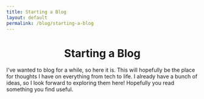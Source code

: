 ```yaml
---
title: Starting a Blog
layout: default
permalink: /blog/starting-a-blog
---
```

<head>
		<meta charset="utf-8">
		<meta name="viewport" content="width=device-width, initial-scale = 1.0, maximum-scale=1.0, user-scalable=no" />
		<meta property="og:description" content="Personal perfolio website of Steven Sawtelle">
		<meta property="og:site_name" content="Sstarting a Blog" />
		<title>Steven Sawtelle</title>
		<link rel="stylesheet" type="text/css" href="../../../css/style.css">
		<link rel="stylesheet" type="text/css" href="../../../css/animate.css">
</head>

<center><b><h1>Starting a Blog</h1></b></center>

I've wanted to blog for a while, so here it is. This will hopefully be the place for thoughts I have on everything from tech to life. I already have a bunch of ideas, so I look forward to exploring them here! Hopefully you read something you find useful.
